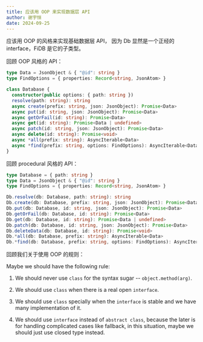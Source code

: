 ```yaml
---
title: 应该用 OOP 来实现数据层 API
author: 谢宇恒
date: 2024-09-25
---
```


应该用 OOP 的风格来实现基础数据层 API，
因为 Db 显然是一个正经的 interface，FiDB 是它的子类型。

回顾 OOP 风格的 API：

```typescript
type Data = JsonObject & { "@id": string }
type FindOptions = { properties: Record<string, JsonAtom> }

class Database {
  constructor(public options: { path: string })
  resolve(path: string): string
  async create(prefix: string, json: JsonObject): Promise<Data>
  async put(id: string, json: JsonObject): Promise<Data>
  async getOrFail(id: string): Promise<Data>
  async get(id: string): Promise<Data | undefined>
  async patch(id: string, json: JsonObject): Promise<Data>
  async delete(id: string): Promise<void>
  async *all(prefix: string): AsyncIterable<Data>
  async *find(prefix: string, options: FindOptions): AsyncIterable<Data>
}
```

回顾 procedural 风格的 API：

```typescript
type Database = { path: string }
type Data = JsonObject & { "@id": string }
type FindOptions = { properties: Record<string, JsonAtom> }

Db.resolve(db: Database, path: string): string
Db.create(db: Database, prefix: string, json: JsonObject): Promise<Data>
Db.put(db: Database, id: string, json: JsonObject): Promise<Data>
Db.getOrFail(db: Database, id: string): Promise<Data>
Db.get(db: Database, id: string): Promise<Data | undefined>
Db.patch(db: Database, id: string, json: JsonObject): Promise<Data>
Db.deleteData(db: Database, id: string): Promise<void>
Db.*all(db: Database, prefix: string): AsyncIterable<Data>
Db.*find(db: Database, prefix: string, options: FindOptions): AsyncIterable<Data>
```

回顾我们关于使用 OOP 的规则：

Maybe we should have the following rule:

1. We should never use `class` for the syntax sugar -- `object.method(arg)`.

2. We should use `class` when there is a real open `interface`.

3. We should use `class` specially when the `interface` is stable
   and we have many implementation of it.

4. We should use `interface` instead of `abstract class`,
   because the later is for handling complicated cases like fallback,
   in this situation, maybe we should just use closed type instead.
